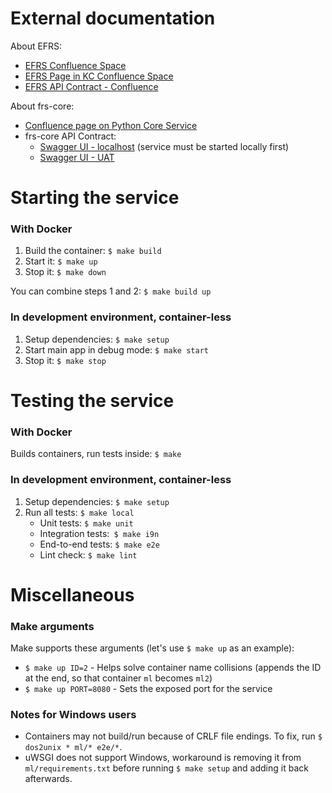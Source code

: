 # External documentation
About EFRS:<br>
- [EFRS Confluence Space](https://confluence.exadel.com/display/EFRS/Python+Core+Service)<br>
- [EFRS Page in KC Confluence Space](https://confluence.exadel.com/display/EFRS/Python+Core+Service)<br>
- [EFRS API Contract - Confluence](https://confluence.exadel.com/display/KC/FRS+REST+API)<br>

About frs-core:<br>
- [Confluence page on Python Core Service](https://confluence.exadel.com/display/EFRS/Python+Core+Service)<br>
- frs-core API Contract:
  - [Swagger UI - localhost](http://localhost:3000/apidocs) (service must be started locally first)<br>
  - [Swagger UI - UAT]( https://uat.frs.exadel.by/apidocs) 

# Starting the service

### With Docker

1. Build the container: `$ make build`
2. Start it: `$ make up`
3. Stop it: `$ make down`

You can combine steps 1 and 2: `$ make build up`

### In development environment, container-less

1. Setup dependencies: `$ make setup`
2. Start main app in debug mode: `$ make start`
3. Stop it: `$ make stop`

# Testing the service

### With Docker

Builds containers, run tests inside: `$ make` 

### In development environment, container-less

1. Setup dependencies: `$ make setup`
2. Run all tests: `$ make local`
   - Unit tests: `$ make unit`
   - Integration tests:` $ make i9n`
   - End-to-end tests: `$ make e2e`
   - Lint check: `$ make lint`

# Miscellaneous

### Make arguments
Make supports these arguments (let's use `$ make up` as an example):
- `$ make up ID=2` - Helps solve container name collisions (appends the ID at the end, so that container `ml` becomes `ml2`)
- `$ make up PORT=8080` - Sets the exposed port for the service

### Notes for Windows users
- Containers may not build/run because of CRLF file endings. To fix, run `$ dos2unix * ml/* e2e/*`.
- uWSGI does not support Windows, workaround is removing it from `ml/requirements.txt` before running `$ make setup` and adding it back afterwards.
